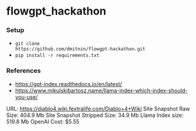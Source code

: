 # flowgpt_hackathon

### Setup
* <code>git clone ht<span>tps://</span>github.com/dmitnin/flowgpt-hackathon.git</code>
* <code>pip install -r requirements.txt</code>

### References
* https://gpt-index.readthedocs.io/en/latest/
* https://www.mikulskibartosz.name/llama-index-which-index-should-you-use/



URL: https://diablo4.wiki.fextralife.com/Diablo+4+Wiki
Site Snapshot Raw Size: 404.9 Mb
Site Snapshot Stripped Size: 34.9 Mb
Llama Index size: 519.8 Mb
OpenAI Cost: $5.55
